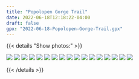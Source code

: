 ```yaml
---
title: "Popolopen Gorge Trail"
date: 2022-06-18T12:18:22-04:00
draft: false
gpx: "2022-06-18-Popolopen-Gorge-Trail.gpx"
---
```


{{< details "Show photos:" >}}

![](/files/images/tracks/2022-06-18/PXL_20220618_161731004.jpg)
![](/files/images/tracks/2022-06-18/PXL_20220618_162136415.jpg)
![](/files/images/tracks/2022-06-18/PXL_20220618_162449910.jpg)
![](/files/images/tracks/2022-06-18/PXL_20220618_162505955.jpg)
![](/files/images/tracks/2022-06-18/PXL_20220618_162518138.jpg)
![](/files/images/tracks/2022-06-18/PXL_20220618_162857372.MP.jpg)
![](/files/images/tracks/2022-06-18/PXL_20220618_162959096.jpg)
![](/files/images/tracks/2022-06-18/PXL_20220618_163232712.MP.jpg)
![](/files/images/tracks/2022-06-18/PXL_20220618_163616323.jpg)
![](/files/images/tracks/2022-06-18/PXL_20220618_163701651.jpg)
![](/files/images/tracks/2022-06-18/PXL_20220618_164614488.jpg)
![](/files/images/tracks/2022-06-18/PXL_20220618_165302653.jpg)
![](/files/images/tracks/2022-06-18/PXL_20220618_165331647.jpg)
![](/files/images/tracks/2022-06-18/PXL_20220618_171248248.jpg)
![](/files/images/tracks/2022-06-18/PXL_20220618_171634378.jpg)
![](/files/images/tracks/2022-06-18/PXL_20220618_171804950.jpg)
![](/files/images/tracks/2022-06-18/PXL_20220618_174707317.jpg)

{{< /details >}}
